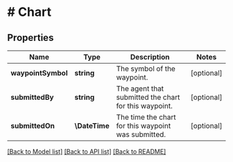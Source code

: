 # # Chart

## Properties

Name | Type | Description | Notes
------------ | ------------- | ------------- | -------------
**waypointSymbol** | **string** | The symbol of the waypoint. | [optional]
**submittedBy** | **string** | The agent that submitted the chart for this waypoint. | [optional]
**submittedOn** | **\DateTime** | The time the chart for this waypoint was submitted. | [optional]

[[Back to Model list]](../../README.md#models) [[Back to API list]](../../README.md#endpoints) [[Back to README]](../../README.md)
